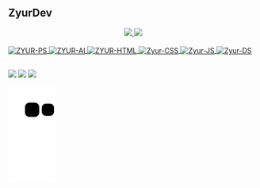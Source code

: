 ## ZyurDev


<div align="center">
  <a href="https://github.com/zyurdev">
  <img height="180em" src="https://github-readme-stats.vercel.app/api?username=zyurdev&show_icons=true&theme=dark&include_all_commits=true&count_private=true"/>
  <img height="180em" src="https://github-readme-stats.vercel.app/api/top-langs/?username=zyurdev&layout=compact&langs_count=7&theme=dark"/>
</div>
<div style="display: inline_block"><br>
    <img align="center" alt="ZYUR-PS" height="30" width="40" src="https://cdn.jsdelivr.net/gh/devicons/devicon/icons/photoshop/photoshop-line.svg">
  <img align="center" alt="ZYUR-AI" height="30" width="40" src="https://cdn.jsdelivr.net/gh/devicons/devicon/icons/illustrator/illustrator-line.svg">  
  <img align="center" alt="ZYUR-HTML" height="30" width="40" src="https://cdn.jsdelivr.net/gh/devicons/devicon/icons/html5/html5-original.svg">
  <img align="center" alt="Zyur-CSS" height="30" width="40" src="https://cdn.jsdelivr.net/gh/devicons/devicon/icons/css3/css3-original.svg">
  <img <img align="center" alt="Zyur-JS" height="30" width="40" src="https://cdn.jsdelivr.net/gh/devicons/devicon/icons/javascript/javascript-plain.svg">
    <img <img align="center" alt="Zyur-DS" height="30" width="40" src="https://cdn.jsdelivr.net/gh/devicons/devicon/icons/discordjs/discordjs-plain.svg"">

  ##
 
 <div> 
  <a href = "mailto:gabrielbarrospolati@gmail.com"><img src="https://img.shields.io/badge/-Gmail-%23333?style=for-the-badge&logo=gmail&logoColor=white" target="_blank"></a>  
  <a href="" target="_blank"><img src="https://img.shields.io/badge/-LinkedIn-%230077B5?style=for-the-badge&logo=linkedin&logoColor=white" target="_blank"></a>
   <a href="" target="_blank"><img src="https://img.shields.io/badge/Discord-7289DA?style=for-the-badge&logo=discord&logoColor=white" target="_blank"></a> 
 
  ![Snake animation](https://github.com/rafaballerini/rafaballerini/blob/output/github-contribution-grid-snake.svg)
 
</div>
